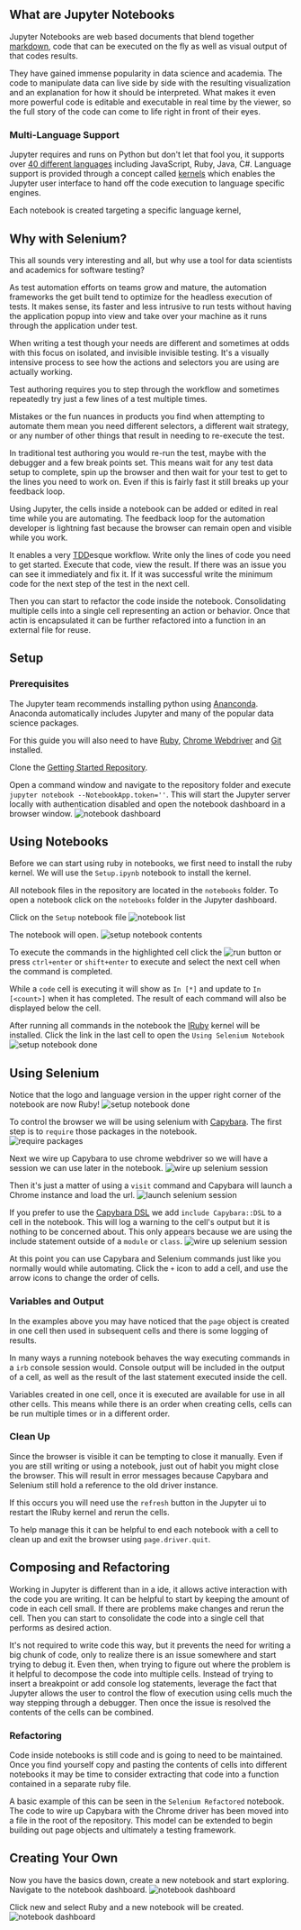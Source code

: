 

## What are Jupyter Notebooks

Jupyter Notebooks are web based documents that blend together [markdown](), code that can be executed on the fly as well as visual output of that codes results.  

They have gained immense popularity in data science and academia. The code to manipulate data can live side by side with the resulting visualization and an explanation for how it should be interpreted. What makes it even more powerful code is editable and executable in real time by the viewer, so the full story of the code can come to life right in front of their eyes.

### Multi-Language Support

Jupyter requires and runs on Python but don't let that fool you, it supports over [40 different languages](https://github.com/jupyter/jupyter/wiki/Jupyter-kernels) including JavaScript, Ruby, Java, C#.  Language support is provided through a concept called [kernels](https://jupyter.readthedocs.io/en/latest/projects/kernels.html) which enables the Jupyter user interface to hand off the code execution to language specific engines. 

Each notebook is created targeting a specific language kernel, 

## Why with Selenium?

This all sounds very interesting and all, but why use a tool for data scientists and academics for software testing?

As test automation efforts on teams grow and mature, the automation frameworks the get built tend to optimize for the headless execution of tests. It makes sense, its faster and less intrusive to run tests without having the application popup into view and take over your machine as it runs through the application under test. 

When writing a test though your needs are different and sometimes at odds with this focus on isolated, and invisible invisible testing. It's a visually intensive process to see how the actions and selectors you are using are actually working.

Test authoring requires you to step through the workflow and sometimes repeatedly try just a few lines of a test multiple times. 

Mistakes or the fun nuances in products you find when attempting to automate them mean you need different selectors, a different wait strategy, or any number of other things that result in needing to re-execute the test.

In traditional test authoring you would re-run the test, maybe with the debugger and a few break points set. This means wait for any test data setup to complete, spin up the browser and then wait for your test to get to the lines you need to work on. Even if this is fairly fast it still breaks up your feedback loop.

Using Jupyter, the cells inside a notebook can be added or edited in real time while you are automating. The feedback loop for the automation developer is lightning fast because the browser can remain open and visible while you work.   

It enables a very [TDD]()esque workflow. Write only the lines of code you need to get started. Execute that code, view the result. If there was an issue you can see it immediately and fix it. If it was successful write the minimum code for the next step of the test in the next cell. 

Then you can start to refactor the code inside the notebook. Consolidating multiple cells into a single cell representing an action or behavior. Once that actin is encapsulated it can be further refactored into a function in an external file for reuse.

## Setup

### Prerequisites 
The Jupyter team recommends installing python using [Ananconda](). Anaconda automatically includes Jupyter and many of the popular data science packages.

For this guide you will also need to have [Ruby](https://www.ruby-lang.org/en/documentation/installation/), [Chrome Webdriver](http://chromedriver.chromium.org/downloads) and [Git](https://git-scm.com/downloads) installed.


Clone the [Getting Started Repository](https://github.com/brendanconnolly/getting-started-with-selenium-and-jupyter/blob/master/notebooks/Setup%20Ruby%20Kernel.ipynb). 

Open a command window and navigate to the repository folder and execute `jupyter notebook --NotebookApp.token=''`. 
This will start the Jupyter server locally with authentication disabled and open the notebook dashboard in a browser window.
![notebook dashboard](getting-started-images/jnb.dashboard.png)

## Using Notebooks

Before we can start using ruby in notebooks, we first need to install the ruby kernel. We will use the `Setup.ipynb` notebook to install the kernel. 

All notebook files in the repository are located in the `notebooks` folder. To open a notebook click on the `notebooks` folder in the Jupyter dashboard.

Click on the `Setup` notebook file
![notebook list](getting-started-images/jnb.setup.iruby1.png)

The notebook will open.
![setup notebook contents](getting-started-images/jnb.setup.iruby2.png)

To execute the commands in the highlighted cell click the ![run button](getting-started-images/jnb.run.btn.png) or press `ctrl+enter` or `shift+enter` to execute and select the next cell when the command is completed. 

While a `code` cell is executing it will show as `In [*]` and update to `In [<count>]` when it has completed. 
The result of each command will also be displayed below the cell. 

After running all commands in the notebook the [IRuby]() kernel will be installed. Click the link in the last cell to open the `Using Selenium Notebook`
![setup notebook done](getting-started-images/jnb.setup.iruby3.png)

## Using Selenium
Notice that the logo and language version in the upper right corner of the notebook are now Ruby!
![setup notebook done](getting-started-images/jnb.selenium1.png)

To control the browser we will be using selenium with [Capybara](https://github.com/teamcapybara/capybara). The first step is to `require` those packages in the notebook.  
![require packages](getting-started-images/jnb.selenium2.png)

Next we wire up Capybara to use chrome webdriver so we will have a session we can use later in the notebook.
![wire up selenium session](getting-started-images/jnb.selenium3.png)

Then it's just a matter of using a `visit` command and Capybara will launch a Chrome instance and load the url. 
![launch selenium session](getting-started-images/jnb.selenium4a.png)

If you prefer to use the [Capybara DSL]() we add `include Capybara::DSL` to a cell in the notebook. This will log a warning to the cell's output but it is nothing to be concerned about. This only appears because we are using the include statement outside of a `module` or `class`. 
![wire up selenium session](getting-started-images/jnb.selenium4b.png)

At this point you can use Capybara and Selenium commands just like you normally would while automating. Click the `+` icon to add a cell, and use the arrow icons to change the order of cells. 

### Variables and Output
In the examples above you may have noticed that the `page` object is created in one cell then used in subsequent cells and there is some logging of results.

In many ways a running notebook behaves the way executing commands in a `irb` console session would. 
Console output will be included in the output of a cell, as well as the result of the last statement executed inside the cell. 

Variables created in one cell, once it is executed are available for use in all other cells. This means while there is an order when creating cells, cells can be run multiple times or in a different order. 

### Clean Up
Since the browser is visible it can be tempting to close it manually. Even if you are still writing or using a notebook, just out of habit you might close the browser. This will result in error messages because Capybara and Selenium still hold a reference to the old driver instance. 

If this occurs you will need use the `refresh` button in the Jupyter ui to restart the IRuby kernel and rerun the cells.

To help manage this it can be helpful to end each notebook with a cell to clean up and exit the browser using `page.driver.quit`. 

## Composing and Refactoring
Working in Jupyter is different than in a ide, it allows active interaction with the code you are writing. It can be helpful to start by keeping the amount of code in each cell small. If there are problems make changes and rerun the cell. Then you can start to consolidate the code into a single cell that performs as desired action. 

It's not required to write code this way, but it prevents the need for writing a big chunk of code, only to realize there is an issue somewhere and start trying to debug it. Even then, when trying to figure out where the problem is it helpful to decompose the code into multiple cells. Instead of trying to insert a breakpoint or add console log statements, leverage the fact that Jupyter allows the user to control the flow of execution using cells much the way stepping through a debugger. Then once the issue is resolved the contents of the cells can be combined. 

### Refactoring

Code inside notebooks is still code and is going to need to be maintained. Once you find yourself copy and pasting the contents of cells into different notebooks it may be time to consider extracting that code into a function contained in a separate ruby file. 

A basic example of this can be seen in the `Selenium Refactored` notebook. The code to wire up Capybara with the Chrome driver has been moved into a file in the root of the repository. This model can be extended to begin building out page objects and ultimately a testing framework.

## Creating Your Own
Now you have the basics down, create a new notebook and start exploring. 
Navigate to the notebook dashboard.
![notebook dashboard](getting-started-images/jnb.dashboard.png)

Click new and select Ruby and a new notebook will be created.
![notebook dashboard](getting-started-images/jnb.new.notebook.png)







